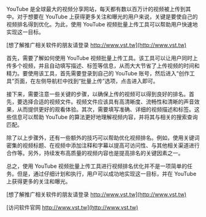 YouTube 是全球最大的视频分享网站，每天都有数以百万计的视频被上传到其中。对于想要在 YouTube 上获得更多关注和曝光的用户来说，关键是要使自己的视频排名得到优化。为此，使用 YouTube 视频批量上传工具可以帮助用户快速地实现这一目标。

[想了解推广相关软件的朋友请登录 http://www.vst.tw](http://www.vst.tw)

首先，需要了解如何使用 YouTube 视频批量上传工具。该工具可以让用户同时上传多个视频，并且自动填写描述、标签等信息，从而大大节省了上传视频的时间和精力。要使用该工具，首先需要登录到自己的 YouTube 账号，然后进入“创作工具”页面，在左侧导航栏中找到“批量上传”选项，点击进入即可。

接下来，需要注意一些关键的步骤，以确保上传的视频可以得到良好的排名。首先，要选择合适的视频文件。视频文件应该具有高清晰度、流畅性和清晰的声音效果，从而提供更好的观看体验。其次，需要填写准确、详细的视频描述和标签。这些信息可以帮助 YouTube 的算法更好地理解视频内容，并将其与相关的搜索查询匹配。

除了以上步骤外，还有一些额外的技巧可以帮助优化视频排名。例如，使用关键词密集的视频标题、在视频中添加注释和字幕以提高可访问性、与其他相关渠道进行合作等。另外，持续发布高质量的视频内容也是提高排名的关键因素之一。

总之，使用 YouTube 视频批量上传工具进行视频排名优化并不是一项简单的任务。但是，通过仔细计划和执行，用户可以成功地实现这一目标，并在 YouTube 上获得更多的关注和曝光。

[想了解推广相关软件的朋友请登录 http://www.vst.tw](http://www.vst.tw)


[访问软件官网 http://www.vst.tw](http://www.vst.tw)
